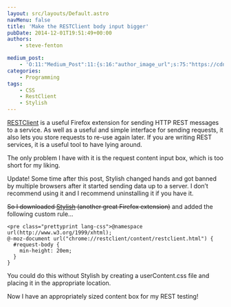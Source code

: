 ```yaml
---
layout: src/layouts/Default.astro
navMenu: false
title: 'Make the RESTClient body input bigger'
pubDate: 2014-12-01T19:51:49+00:00
authors:
    - steve-fenton

medium_post:
    - 'O:11:"Medium_Post":11:{s:16:"author_image_url";s:75:"https://cdn-images-1.medium.com/fit/c/400/400/1*eXkhfEuF41g5W_xnc_ydLA.jpeg";s:10:"author_url";s:38:"https://medium.com/@steve.fenton.co.uk";s:11:"byline_name";N;s:12:"byline_email";N;s:10:"cross_link";s:3:"yes";s:2:"id";s:12:"553dadadf84d";s:21:"follower_notification";s:3:"yes";s:7:"license";s:19:"all-rights-reserved";s:14:"publication_id";s:2:"-1";s:6:"status";s:5:"draft";s:3:"url";s:51:"https://medium.com/@steve.fenton.co.uk/553dadadf84d";}'
categories:
    - Programming
tags:
    - CSS
    - RestClient
    - Stylish
---
```


[RESTClient](https://addons.mozilla.org/en-US/firefox/addon/restclient/?src=stevefenton.co.uk) is a useful Firefox extension for sending HTTP REST messages to a service. As well as a useful and simple interface for sending requests, it also lets you store requests to re-use again later. If you are writing REST services, it is a useful tool to have lying around.

The only problem I have with it is the request content input box, which is too short for my liking.

Update! Some time after this post, Stylish changed hands and got banned by multiple browsers after it started sending data up to a server. I don’t recommend using it and I recommend uninstalling it if you have it.

<del>So I downloaded [Stylish](https://addons.mozilla.org/en-US/firefox/addon/stylish/?src=stevefenton.co.uk) (another great Firefox extension)</del> and added the following custom rule…

```
<pre class="prettyprint lang-css">@namespace url(http://www.w3.org/1999/xhtml);
@-moz-document url("chrome://restclient/content/restclient.html") {
  #request-body {
    min-height: 20em;
  }
}
```
You could do this without Stylish by creating a userContent.css file and placing it in the appropriate location.

Now I have an appropriately sized content box for my REST testing!